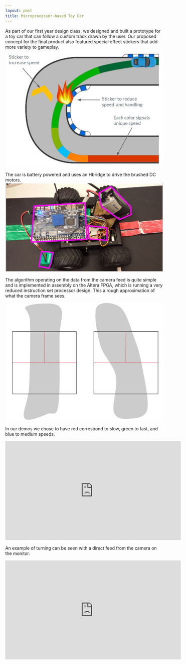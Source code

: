 ```yaml
---
layout: post
title: Microprocessor-based Toy Car
---
```



As part of our first year design class, we designed and built a prototype for a toy car that can follow a custom track drawn by the user.
Our proposed concept for the final product also featured special effect stickers that add more variety to gameplay.
![alt text](/assets/projects/concept.JPG)

The car is battery powered and uses an Hbridge to drive the brushed DC motors. 
![alt text](/assets/projects/prototype.JPG)

The algorithm operating on the data from the camera feed is quite simple and is implemented in assembly on the Altera FPGA, which is running a very reduced instruction set processor design. This a rough approximation of what the camera frame sees.


![alt text](/assets/projects/algorithm.JPG)

In our demos we chose to have red correspond to slow, green to fast, and blue to medium speeds.
<iframe width="560" height="315" src="https://www.youtube-nocookie.com/embed/RQ4VBuRE170?rel=0" frameborder="0" allow="autoplay; encrypted-media" allowfullscreen></iframe>


An example of turning can be seen with a direct feed from the camera on the monitor.
<iframe width="560" height="315" src="https://www.youtube-nocookie.com/embed/VtB82PojCvQ?rel=0" frameborder="0" allow="autoplay; encrypted-media" allowfullscreen></iframe>

